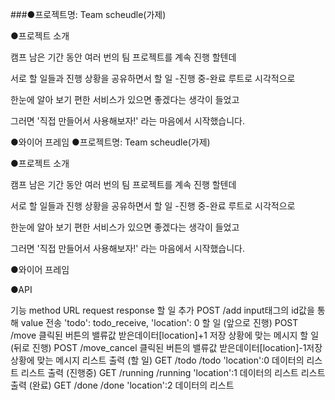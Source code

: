###●프로젝트명:  Team scheudle(가제)




●프로젝트 소개


캠프 남은 기간 동안 여러 번의 팀 프로젝트를 계속 진행 할텐데

서로 할 일들과 진행 상황을 공유하면서 할 일 -진행 중-완료 루트로 시각적으로

한눈에 알아 보기 편한 서비스가 있으면 좋겠다는 생각이 들었고

그러면 '직접 만들어서 사용해보자!' 라는 마음에서 시작했습니다.





●와이어 프레임
●프로젝트명:  Team scheudle(가제)





●프로젝트 소개


캠프 남은 기간 동안 여러 번의 팀 프로젝트를 계속 진행 할텐데

서로 할 일들과 진행 상황을 공유하면서 할 일 -진행 중-완료 루트로 시각적으로

한눈에 알아 보기 편한 서비스가 있으면 좋겠다는 생각이 들었고

그러면 '직접 만들어서 사용해보자!' 라는 마음에서 시작했습니다.


 


●와이어 프레임




 
●API

기능	                   method	          URL	                  request	                                           response
할 일 추가	              POST	          /add	        input태그의 id값을 통해 value 전송	              'todo': todo_receive, 'location': 0
할 일 (앞으로 진행)	     POST	           /move	       클릭된 버튼의 밸류값	받은데이터[location]+1      저장 상황에 맞는 메시지
할 일 (뒤로 진행)	        POST	          /move_cancel	클릭된 버튼의 밸류값	받은데이터[location]-1저장   상황에 맞는 메시지
리스트 출력 (할 일)	     GET	           /todo	       /todo	                                          'location':0  데이터의 리스트
리스트 출력 (진행중)	    GET	            /running	    /running	                                       'location':1  데이터의 리스트
리스트 출력 (완료)	       GET	           /done	       /done	                                          'location':2  데이터의 리스트
 

